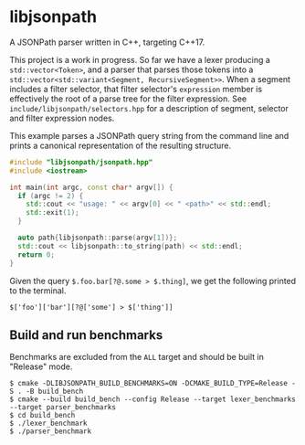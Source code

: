 # libjsonpath

A JSONPath parser written in C++, targeting C++17.

This project is a work in progress. So far we have a lexer producing a `std::vector<Token>`, and a parser that parses those tokens into a `std::vector<std::variant<Segment, RecursiveSegment>>`. When a segment includes a filter selector, that filter selector's `expression` member is effectively the root of a parse tree for the filter expression. See `include/libjsonpath/selectors.hpp` for a description of segment, selector and filter expression nodes.

This example parses a JSONPath query string from the command line and prints a canonical representation of the resulting structure.

```cpp
#include "libjsonpath/jsonpath.hpp"
#include <iostream>

int main(int argc, const char* argv[]) {
  if (argc != 2) {
    std::cout << "usage: " << argv[0] << " <path>" << std::endl;
    std::exit(1);
  }

  auto path{libjsonpath::parse(argv[1])};
  std::cout << libjsonpath::to_string(path) << std::endl;
  return 0;
}
```

Given the query `$.foo.bar[?@.some > $.thing]`, we get the following printed to the terminal.

```plain
$['foo']['bar'][?@['some'] > $['thing']]
```

## Build and run benchmarks

Benchmarks are excluded from the `ALL` target and should be built in "Release" mode.

```
$ cmake -DLIBJSONPATH_BUILD_BENCHMARKS=ON -DCMAKE_BUILD_TYPE=Release -S . -B build_bench
$ cmake --build build_bench --config Release --target lexer_benchmarks --target parser_benchmarks
$ cd build_bench
$ ./lexer_benchmark
$ ./parser_benchmark
```
